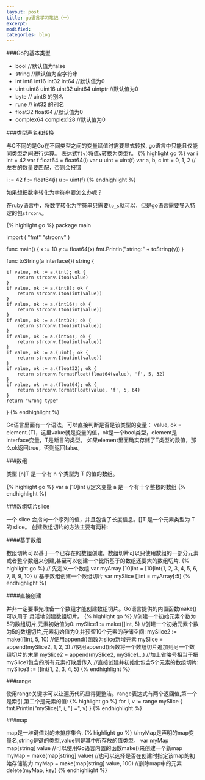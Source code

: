 ```yaml
---
layout: post
title: go语言学习笔记（一）
excerpt:
modified:
categories: blog
---
```


###Go的基本类型

* bool //默认值为false
* string //默认值为空字符串
* int  int8  int16  int32  int64 //默认值为0
* uint uint8 uint16 uint32 uint64 uintptr //默认值为0
* byte // uint8 的别名
* rune // int32 的别名
* float32 float64 //默认值为0
* complex64 complex128 //默认值为0

###类型声名和转换

与C不同的是Go在不同类型之间的变量赋值时需要显式转换, go语言中只能且仅能同类型之间进行运算。 表达式`T(v)`将值`v`转换为类型`T`。
{% highlight go %}
var i int = 42
var f float64 = float64(i)
var u uint = uint(f)
var a, b, c int = 0, 1, 2 //左右的数量要匹配，否则会报错

i := 42
f := float64(i)
u := uint(f)
{% endhighlight %}

如果想把数字转化为字符串要怎么办呢？

在ruby语言中，将数字转化为字符串只需要`to_s`就可以，但是go语言需要导入特定的包`strconv`。

{% highlight go %}
package main

import (
	"fmt"
	"strconv"
)

func main() {
	x := 10
	y := float64(x)
	fmt.Println("string:" + toString(y))
}

func toString(a interface{}) string {

	if value, ok := a.(int); ok {
		return strconv.Itoa(value)
	}
	if value, ok := a.(int8); ok {
		return strconv.Itoa(int(value))
	}
	if value, ok := a.(int16); ok {
		return strconv.Itoa(int(value))
	}
	if value, ok := a.(int32); ok {
		return strconv.Itoa(int(value))
	}
	if value, ok := a.(int64); ok {
		return strconv.Itoa(int(value))
	}
	if value, ok := a.(uint); ok {
		return strconv.Itoa(int(value))
	}
	if value, ok := a.(float32); ok {
		return strconv.FormatFloat(float64(value), 'f', 5, 32)
	}
	if value, ok := a.(float64); ok {
		return strconv.FormatFloat(value, 'f', 5, 64)
	}
	return "wrong type"
}
{% endhighlight %}

> 
Go语言里面有一个语法，可以直接判断是否是该类型的变量： value, ok = element.(T)，这里value就是变量的值，ok是一个bool类型，element是interface变量，T是断言的类型。
如果element里面确实存储了T类型的数值，那么ok返回true，否则返回false。

###数组

类型 [n]T 是一个有 n 个类型为 T 的值的数组。

{% highlight go %}
var a [10]int //定义变量 a 是一个有十个整数的数组
{% endhighlight %}

###数组切片slice

一个 slice 会指向一个序列的值，并且包含了长度信息。[]T 是一个元素类型为 T 的 slice。
创建数组切片的方法主要有两种:

####基于数组

数组切片可以基于一个已存在的数组创建。数组切片可以只使用数组的一部分元素或者整个数组来创建,甚至可以创建一个比所基于的数组还要大的数组切片.
{% highlight go %}
// 先定义一个数组
var myArray [10]int = [10]int{1, 2, 3, 4, 5, 6, 7, 8, 9, 10}
// 基于数组创建一个数组切片
var mySlice []int = myArray[:5]
{% endhighlight %}

####直接创建

并非一定要事先准备一个数组才能创建数组切片。Go语言提供的内置函数make()可以用于
灵活地创建数组切片。
{% highlight go %}
//创建一个初始元素个数为5的数组切片,元素初始值为0:
mySlice1 := make([]int, 5)
//创建一个初始元素个数为5的数组切片,元素初始值为0,并预留10个元素的存储空间:
mySlice2 := make([]int, 5, 10)
//使用append()函数为slice新增元素
mySlice = append(mySlice2, 1, 2, 3)
//使用append()函数将一个数组切片追加到另一个数组切片的末尾
mySlice2 = append(mySlice2, mySlice1...) //加上省略号相当于把mySlice1包含的所有元素打散后传入
//直接创建并初始化包含5个元素的数组切片:
mySlice3 := []int{1, 2, 3, 4, 5}
{% endhighlight %}

###range

使用range关键字可以让遍历代码显得更整洁。range表达式有两个返回值,第一个是索引,第二个是元素的值:
{% highlight go %}
for i, v := range mySlice {
	fmt.Println("mySlice[", i, "] =", v)
}
{% endhighlight %}

###map

map是一堆键值对的未排序集合.
{% highlight go %}
//myMap是声明的map变量名,string是键的类型,value则是其中所存放的值类型。
var myMap map[string] value
//可以使用Go语言内置的函数make()来创建一个新map
myMap = make(map[string] value)
//也可以选择是否在创建时指定该map的初始存储能力
myMap = make(map[string] value, 100)
//删除map中的元素
delete(myMap, key)
{% endhighlight %}